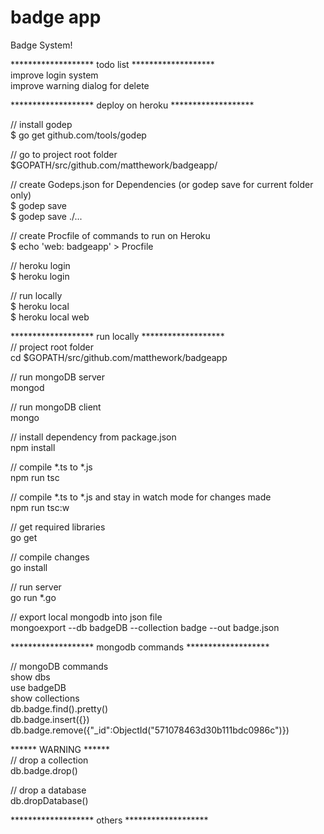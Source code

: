 # badge app  

Badge System!  

******************* todo list *******************  
improve login system  
improve warning dialog for delete  


******************* deploy on heroku *******************  

// install godep  
$ go get github.com/tools/godep  

// go to project root folder  
$GOPATH/src/github.com/matthework/badgeapp/  

// create Godeps.json for Dependencies (or godep save for current folder only)  
$ godep save  
$ godep save ./...  

// create Procfile of commands to run on Heroku  
$ echo 'web: badgeapp' > Procfile  

// heroku login  
$ heroku login  

// run locally  
$ heroku local  
$ heroku local web  


******************* run locally *******************  
// project root folder  
cd $GOPATH/src/github.com/matthework/badgeapp  

// run mongoDB server  
mongod  

// run mongoDB client  
mongo  

// install dependency from package.json  
npm install  

// compile *.ts to *.js  
npm run tsc  

// compile *.ts to *.js and stay in watch mode for changes made  
npm run tsc:w  

// get required libraries  
go get  

// compile changes   
go install  

// run server  
go run *.go  

// export local mongodb into json file  
mongoexport --db badgeDB --collection badge --out badge.json  


******************* mongodb commands *******************  

// mongoDB commands  
show dbs  
use badgeDB  
show collections  
db.badge.find().pretty()  
db.badge.insert({})  
db.badge.remove({"_id":ObjectId("571078463d30b111bdc0986c")})  


****** WARNING ******  
// drop a collection  
db.badge.drop()  

// drop a database  
db.dropDatabase()  


******************* others *******************  




